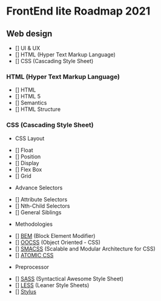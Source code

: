 # FrontEnd lite Roadmap 2021

## Web design

- [] UI & UX
- [] HTML (Hyper Text Markup Language)
- [] CSS (Cascading Style Sheet)

### HTML (Hyper Text Markup Language)

- [] HTML
- [] HTML 5
- [] Semantics
- [] HTML Structure

### CSS (Cascading Style Sheet)

* CSS Layout

- [] Float
- [] Position
- [] Display
- [] Flex Box
- [] Grid

* Advance Selectors

- [] Attribute Selectors
- [] Nth-Child Selectors
- [] General Siblings

* Methodologies

- [] [BEM](http://getbem.com/) (Block Element Modifier)
- [] [OOCSS](http://oocss.org/) (Object Oriented - CSS)
- [] [SMACSS](http://smacss.com/) (Scalable and Modular Architecture for CSS)
- [] [ATOMIC CSS](https://acss.io/)

* Preprocessor

- [] [SASS](https://sass-lang.com/) (Syntactical Awesome Style Sheet)
- [] [LESS](http://lesscss.org/) (Leaner Style Sheets)
- [] [Stylus](https://stylus-lang.com/)